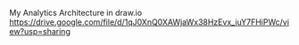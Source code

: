 My Analytics Architecture in draw.io https://drive.google.com/file/d/1qJ0XnQ0XAWjaWx38HzEvx_iuY7FHiPWc/view?usp=sharing
